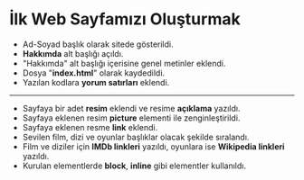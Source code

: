 # İlk Web Sayfamızı Oluşturmak
- Ad-Soyad başlık olarak sitede gösterildi.
- **Hakkımda** alt başlığı açıldı.
- "Hakkımda" alt başlığı içerisine genel metinler eklendi.
- Dosya "**index.html**" olarak kaydedildi.
- Yazılan kodlara **yorum satırları** eklendi.
---
- Sayfaya bir adet **resim** eklendi ve resime **açıklama** yazıldı.
- Sayfaya eklenen resim **picture** elementi ile zenginleştirildi.
- Sayfaya eklenen resme **link** eklendi.
- Sevilen film, dizi ve oyunlar başlıklar olacak şekilde sıralandı.
- Film ve diziler için **IMDb linkleri** yazıldı, oyunlara ise **Wikipedia linkleri** yazıldı.
- Kurulan elementlerde **block**, **inline** gibi elementler kullanıldı.